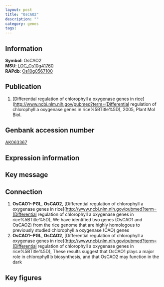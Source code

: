 ```yaml
---
layout: post
title: "OsCAO2"
description: ""
category: genes
tags: 
---
```


## Information
__Symbol__: OsCAO2  
__MSU__: [LOC_Os10g41760](http://rice.plantbiology.msu.edu/cgi-bin/ORF_infopage.cgi?orf=LOC_Os10g41760)  
__RAPdb__: [Os10g0567100](http://rapdb.dna.affrc.go.jp/viewer/gbrowse_details/irgsp1?name=Os10g0567100)  

## Publication
1. [Differential regulation of chlorophyll a oxygenase genes in rice](http://www.ncbi.nlm.nih.gov/pubmed?term=(Differential regulation of chlorophyll a oxygenase genes in rice%5BTitle%5D), 2005, Plant Mol Biol.

## Genbank accession number
[AK063367](http://www.ncbi.nlm.nih.gov/nuccore/AK063367)

## Expression information

## Key message

## Connection
1. __OsCAO1~PGL__, __OsCAO2__, [Differential regulation of chlorophyll a oxygenase genes in rice](http://www.ncbi.nlm.nih.gov/pubmed?term=(Differential regulation of chlorophyll a oxygenase genes in rice%5BTitle%5D),  We have identified two genes (OsCAO1 and OsCAO2) from the rice genome that are highly homologous to previously studied chlorophyll a oxygenase (CAO) genes
2. __OsCAO1~PGL__, __OsCAO2__, [Differential regulation of chlorophyll a oxygenase genes in rice](http://www.ncbi.nlm.nih.gov/pubmed?term=(Differential regulation of chlorophyll a oxygenase genes in rice%5BTitle%5D),  These results suggest that OsCAO1 plays a major role in chlorophyll b biosynthesis, and that OsCAO2 may function in the dark

## Key figures


